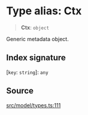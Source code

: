 # Type alias: Ctx

> **Ctx**: `object`

Generic metadata object.

## Index signature

 \[`key`: `string`\]: `any`

## Source

[src/model/types.ts:111](https://github.com/dexaai/llm-tools/blob/f300435/src/model/types.ts#L111)
